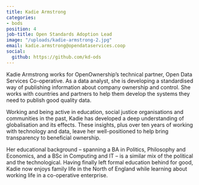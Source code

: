```yaml
---
title: Kadie Armstrong
categories:
- bods
position: 4
job-title: Open Standards Adoption Lead
image: "/uploads/kadie-armstrong-2.jpg"
email: kadie.armstrong@opendataservices.coop
social:
  github: https://github.com/kd-ods
---
```


Kadie Armstrong works for OpenOwnership’s technical partner, Open Data Services Co-operative. As a data analyst, she is developing a standardised way of publishing information about company ownership and control. She works with countries and partners to help them develop the systems they need to publish good quality data.

Working and being active in education, social justice organisations and communities in the past, Kadie has developed a deep understanding of globalisation and its effects. These insights, plus over ten years of working with technology and data, leave her well-positioned to help bring transparency to beneficial ownership.

Her educational background – spanning a BA in Politics, Philosophy and Economics, and a BSc in Computing and IT – is a similar mix of the political and the technological. Having finally left formal education behind for good, Kadie now enjoys family life in the North of England while learning about working life in a co-operative enterprise.
